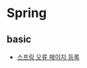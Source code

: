 # Spring 
## basic
- [스프링 오류 페이지 등록](https://github.com/kim-taehan/document/blob/main/spring/basic/%EC%98%A4%EB%A5%98%20%ED%8E%98%EC%9D%B4%EC%A7%80%20%EB%93%B1%EB%A1%9D.md)
